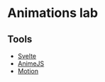 # Animations lab


## Tools

- [Svelte](https://svelte.dev/)
- [AnimeJS](https://animejs.com/)
- [Motion](https://motion.dev/)